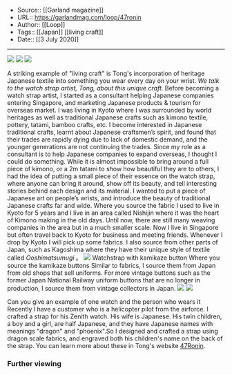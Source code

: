 ﻿
  * Source:: [[Garland magazine]]
  * URL:: https://garlandmag.com/loop/47ronin
  * Author:: [[Loop]]
  * Tags:: [[Japan]] [[living craft]]
  * Date:: [[3 July 2020]]


* * *
[![](https://garlandmag.com/wp-content/uploads/2020/07/IMG_E6361-1-e1593757259922-1024x640.jpg)](https://garlandmag.com/wp-content/uploads/2020/07/IMG_E6361-1-e1593757259922.jpg)
[![](https://garlandmag.com/wp-content/uploads/2020/07/DBGW0263-683x1024.jpg)](https://garlandmag.com/wp-content/uploads/2020/07/DBGW0263-e1593757084479.jpg)
[![](https://garlandmag.com/wp-content/uploads/2020/07/IMG_1687-1024x682.jpg)](https://garlandmag.com/wp-content/uploads/2020/07/IMG_1687.jpg)
  

A striking example of "living craft" is Tong's incorporation of heritage Japanese textile into something you wear every day on your wrist.
 _We talk to the watch strap artist, Tong, about this unique craft._
Before becoming a watch strap artist, I started as a consultant helping Japanese companies entering Singapore, and marketing Japanese products & tourism for overseas market. I was living in Kyoto where I was surrounded by world heritages as well as traditional Japanese crafts such as kimono textile, pottery, tatami, bamboo crafts, etc. I become interested in Japanese traditional crafts, learnt about Japanese craftsmen’s spirit, and found that their trades are rapidly dying due to lack of domestic demand, and the younger generations are not continuing the trades.
Since my role as a consultant is to help Japanese companies to expand overseas, I thought I could do something.
While it is almost impossible to bring around a full piece of kimono, or a 2m tatami to show how beautiful they are to others, I had the idea of putting a small piece of their essence on the watch strap, where anyone can bring it around, show off its beauty, and tell interesting stories behind each design and its material.
I wanted to put a piece of Japanese art on people’s wrists, and introduce the beauty of traditional Japanese crafts far and wide.
Where you source the fabric
I used to live in Kyoto for 5 years and I live in an area called Nishijin where it was the heart of Kimono making in the old days. Until now, there are still many weaving companies in the area but in a much smaller scale. Now I live in Singapore but often travel back to Kyoto for business and meeting friends. Whenever I drop by Kyoto I will pick up some fabrics. I also source from other parts of Japan, such as Kagoshima where they have their unique style of textile called _Ooshimatsumugi_ 。
![](https://garlandmag.com/wp-content/uploads/2020/07/IMG_E6348-1024x581.jpg)
Watchstrap with kamikaze button
Where you source the kamikaze buttons
Similar to fabrics, I source them from Japan from old shops that sell uniforms. For more vintage buttons such as the former Japan National Railway uniform buttons that are no longer in production, I source them from vintage collectors in Japan.
[![](https://garlandmag.com/wp-content/uploads/2020/07/IMG_9945-1024x875.jpg)](https://garlandmag.com/wp-content/uploads/2020/07/IMG_9945.jpg)
[![](https://garlandmag.com/wp-content/uploads/2020/07/unnamed-1-768x1024.jpg)](https://garlandmag.com/wp-content/uploads/2020/07/unnamed-1.jpg)
  

Can you give an example of one watch and the person who wears it
Recently I have a customer who is a helicopter pilot from the airforce. I crafted a strap for his Zenith watch. His wife is Japanese. His twin children, a boy and a girl, are half Japanese, and they have Japanese names with meanings "dragon" and "phoenix".So I designed and crafted a strap using dragon scale fabrics, and engraved both his children's name on the back of the strap.
You can learn more about these in Tong's website [47Ronin](https://47ronin.co/).
### Further viewing
